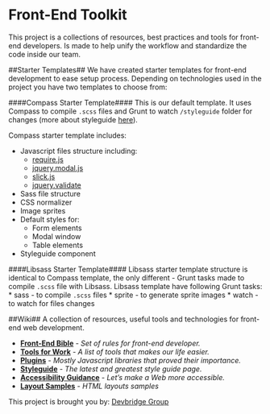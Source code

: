 # **Front-End Toolkit** #
This project is a collections of resources, best practices and tools for front-end developers. Is made to help unify the workflow and standardize the code inside our team. 

##Starter Templates##
We have created starter templates for front-end development to ease setup process.
Depending on technologies used in the project you have two templates to choose from:

####Compass Starter Template####
This is our default template. It uses Compass to compile `.scss` files and Grunt to watch `/styleguide` folder for changes (more about styleguide [here](https://github.com/devbridge/Front-End-Toolkit/wiki/Styleguide)).

Compass starter template includes:
* Javascript files structure including:
    * [require.js](http://requirejs.org/)
    * [jquery.modal.js](https://www.devbridge.com/sourcery/components/jquery-modal/)
    * [slick.js](http://kenwheeler.github.io/slick/)
    * [jquery.validate](http://jqueryvalidation.org/)
* Sass file structure
* CSS normalizer
* Image sprites
* Default styles for:
    * Form elements
    * Modal window
    * Table elements
* Styleguide component


####Libsass Starter Template####
Libsass starter template structure is identical to Compass template, the only different - Grunt tasks made to compile `.scss` file with Libsass.
Libsass template have following Grunt tasks:
    * sass - to compile `.scss` files
    * sprite - to generate sprite images
    * watch - to watch for files changes

##Wiki##
A collection of resources, useful tools and technologies for front-end web development.

* **[Front-End Bible](https://github.com/devbridge/Front-End-Toolkit/wiki/Front-End-Bible)** - _Set of rules for front-end developer._
* **[Tools for Work](https://github.com/devbridge/Front-End-Toolkit/wiki/Tools-For-Work)** - _A list of tools that makes our life easier._
* **[Plugins](https://github.com/devbridge/Front-End-Toolkit/wiki/Plugins)** - _Mostly Javascript libraries that proved their importance._
* **[Styleguide](https://github.com/devbridge/Front-End-Toolkit/wiki/Styleguide)** - _The latest and greatest style guide page._
* **[Accessibility Guidance](https://github.com/devbridge/Front-End-Toolkit/wiki/Accessibility-guidance)** - _Let’s make a Web more accessible._
* **[Layout Samples](https://github.com/devbridge/Front-End-Toolkit/wiki/Layout-samples)** - _HTML layouts samples_


This project is brought you by: [Devbridge Group](https://www.devbridge.com/) 
